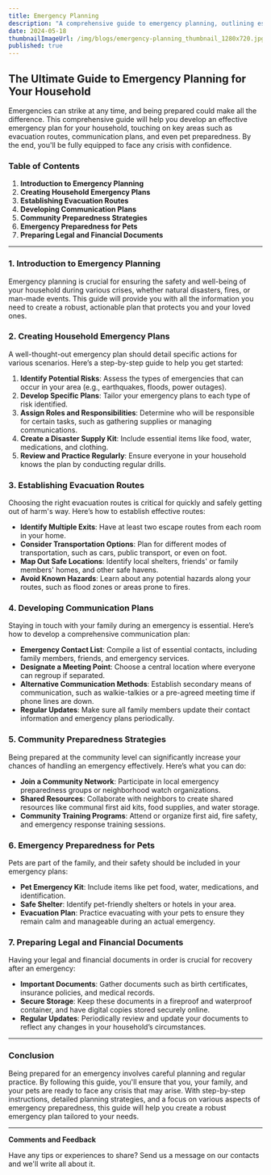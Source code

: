 ```yaml
---
title: Emergency Planning
description: "A comprehensive guide to emergency planning, outlining essential steps for ensuring safety and preparedness in any situation. Learn how to assess risks, create emergency contact lists and communication plans, assemble tailored emergency plans, develop evacuation routes, prepare your home, stay informed, account for special needs, practice your plan, and regularly review and update your preparations."
date: 2024-05-18
thumbnailImageUrl: /img/blogs/emergency-planning_thumbnail_1280x720.jpg
published: true
---
```


## The Ultimate Guide to Emergency Planning for Your Household

Emergencies can strike at any time, and being prepared could make all the difference. This comprehensive guide will help you develop an effective emergency plan for your household, touching on key areas such as evacuation routes, communication plans, and even pet preparedness. By the end, you'll be fully equipped to face any crisis with confidence.

### Table of Contents
1. **Introduction to Emergency Planning**
2. **Creating Household Emergency Plans**
3. **Establishing Evacuation Routes**
4. **Developing Communication Plans**
5. **Community Preparedness Strategies**
6. **Emergency Preparedness for Pets**
7. **Preparing Legal and Financial Documents**

---

### 1. Introduction to Emergency Planning

Emergency planning is crucial for ensuring the safety and well-being of your household during various crises, whether natural disasters, fires, or man-made events. This guide will provide you with all the information you need to create a robust, actionable plan that protects you and your loved ones.

### 2. Creating Household Emergency Plans

A well-thought-out emergency plan should detail specific actions for various scenarios. Here’s a step-by-step guide to help you get started:

1. **Identify Potential Risks**: Assess the types of emergencies that can occur in your area (e.g., earthquakes, floods, power outages).
2. **Develop Specific Plans**: Tailor your emergency plans to each type of risk identified.
3. **Assign Roles and Responsibilities**: Determine who will be responsible for certain tasks, such as gathering supplies or managing communications.
4. **Create a Disaster Supply Kit**: Include essential items like food, water, medications, and clothing.
5. **Review and Practice Regularly**: Ensure everyone in your household knows the plan by conducting regular drills.

### 3. Establishing Evacuation Routes

Choosing the right evacuation routes is critical for quickly and safely getting out of harm's way. Here’s how to establish effective routes:

- **Identify Multiple Exits**: Have at least two escape routes from each room in your home.
- **Consider Transportation Options**: Plan for different modes of transportation, such as cars, public transport, or even on foot.
- **Map Out Safe Locations**: Identify local shelters, friends' or family members' homes, and other safe havens.
- **Avoid Known Hazards**: Learn about any potential hazards along your routes, such as flood zones or areas prone to fires.

### 4. Developing Communication Plans

Staying in touch with your family during an emergency is essential. Here’s how to develop a comprehensive communication plan:

- **Emergency Contact List**: Compile a list of essential contacts, including family members, friends, and emergency services.
- **Designate a Meeting Point**: Choose a central location where everyone can regroup if separated.
- **Alternative Communication Methods**: Establish secondary means of communication, such as walkie-talkies or a pre-agreed meeting time if phone lines are down.
- **Regular Updates**: Make sure all family members update their contact information and emergency plans periodically.

### 5. Community Preparedness Strategies

Being prepared at the community level can significantly increase your chances of handling an emergency effectively. Here’s what you can do:

- **Join a Community Network**: Participate in local emergency preparedness groups or neighborhood watch organizations.
- **Shared Resources**: Collaborate with neighbors to create shared resources like communal first aid kits, food supplies, and water storage.
- **Community Training Programs**: Attend or organize first aid, fire safety, and emergency response training sessions.

### 6. Emergency Preparedness for Pets

Pets are part of the family, and their safety should be included in your emergency plans:

- **Pet Emergency Kit**: Include items like pet food, water, medications, and identification.
- **Safe Shelter**: Identify pet-friendly shelters or hotels in your area.
- **Evacuation Plan**: Practice evacuating with your pets to ensure they remain calm and manageable during an actual emergency.

### 7. Preparing Legal and Financial Documents

Having your legal and financial documents in order is crucial for recovery after an emergency:

- **Important Documents**: Gather documents such as birth certificates, insurance policies, and medical records.
- **Secure Storage**: Keep these documents in a fireproof and waterproof container, and have digital copies stored securely online.
- **Regular Updates**: Periodically review and update your documents to reflect any changes in your household’s circumstances.

---

### Conclusion

Being prepared for an emergency involves careful planning and regular practice. By following this guide, you'll ensure that you, your family, and your pets are ready to face any crisis that may arise. With step-by-step instructions, detailed planning strategies, and a focus on various aspects of emergency preparedness, this guide will help you create a robust emergency plan tailored to your needs.

---

**Comments and Feedback**

Have any tips or experiences to share? Send us a message on our contacts and we'll write all about it.
